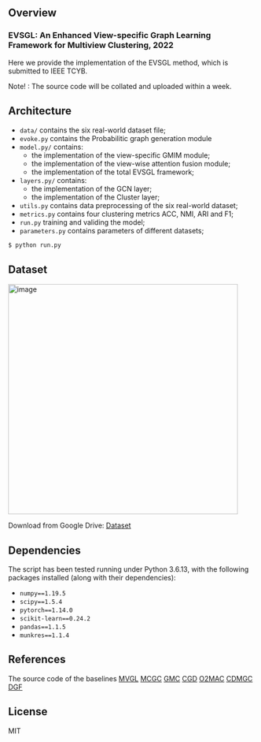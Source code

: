 ## Overview
### EVSGL: An Enhanced View-specific Graph Learning Framework for Multiview Clustering, 2022
Here we provide the implementation of the EVSGL method, which is submitted to IEEE TCYB.

Note! : The source code will be collated and uploaded within a week.

## Architecture
+ `data/` contains the six real-world dataset file;
+ `evoke.py` contains the Probabilitic graph generation module
+ `model.py/` contains:
  + the implementation of the view-specific GMIM module;
  + the implementation of the view-wise attention fusion module;
  + the implementation of the total EVSGL framework;
+ `layers.py/` contains:
  + the implementation of the GCN layer;
  + the implementation of the Cluster layer;
+ `utils.py` contains data preprocessing of the six real-world dataset;
+ `metrics.py` contains four clustering metrics ACC, NMI, ARI and F1;
+ `run.py` training and validing the model;
+ `parameters.py` contains parameters of different datasets; 

```bash
$ python run.py
```

## Dataset

<img width="467" alt="image" src="https://user-images.githubusercontent.com/59239422/175770330-99a3ac67-c111-4df3-918e-ee325a27d804.png">

Download from Google Drive: [Dataset](https://drive.google.com/drive/folders/1P3-9Kk1ohNrw7-uMjpL49Vp7JQppPQHn?usp=sharing)

## Dependencies
The script has been tested running under Python 3.6.13, with the following packages installed (along with their dependencies):
+ `numpy==1.19.5`
+ `scipy==1.5.4`
+ `pytorch==1.14.0`
+ `scikit-learn==0.24.2`
+ `pandas==1.1.5`
+ `munkres==1.1.4`



## References
The source code of the baselines
[MVGL](https://github.com/kunzhan/MVGL)
[MCGC](https://github.com/kunzhan/MCGC)
[GMC](https://github.com/cshaowang/gmc)
[CGD](https://github.com/ChangTang/CGD)
[O2MAC](https://github.com/googlebaba/WWW2020-O2MAC)
[CDMGC](https://github.com/huangsd/CDMGC)
[DGF](https://github.com/youweiliang/Multi-view\_Graph\_Learning)

## License

MIT
